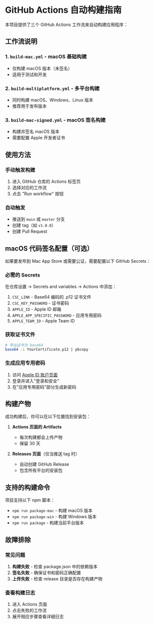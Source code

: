 # GitHub Actions 自动构建指南

本项目提供了三个 GitHub Actions 工作流来自动构建应用程序：

## 工作流说明

### 1. `build-mac.yml` - macOS 基础构建
- 仅构建 macOS 版本（未签名）
- 适用于测试和开发

### 2. `build-multiplatform.yml` - 多平台构建
- 同时构建 macOS、Windows、Linux 版本
- 推荐用于发布版本

### 3. `build-mac-signed.yml` - macOS 签名构建
- 构建并签名 macOS 版本
- 需要配置 Apple 开发者证书

## 使用方法

### 手动触发构建
1. 进入 GitHub 仓库的 Actions 标签页
2. 选择对应的工作流
3. 点击 "Run workflow" 按钮

### 自动触发
- 推送到 `main` 或 `master` 分支
- 创建 tag（如 `v1.0.0`）
- 创建 Pull Request

## macOS 代码签名配置（可选）

如果要发布到 Mac App Store 或需要公证，需要配置以下 GitHub Secrets：

### 必需的 Secrets
在仓库设置 → Secrets and variables → Actions 中添加：

1. `CSC_LINK` - Base64 编码的 .p12 证书文件
2. `CSC_KEY_PASSWORD` - 证书密码
3. `APPLE_ID` - Apple ID 邮箱
4. `APPLE_APP_SPECIFIC_PASSWORD` - 应用专用密码
5. `APPLE_TEAM_ID` - Apple Team ID

### 获取证书文件
```bash
# 导出证书为 base64
base64 -i YourCertificate.p12 | pbcopy
```

### 生成应用专用密码
1. 访问 [Apple ID 账户页面](https://appleid.apple.com/)
2. 登录并进入"登录和安全"
3. 在"应用专用密码"部分生成新密码

## 构建产物

成功构建后，你可以在以下位置找到安装包：

1. **Actions 页面的 Artifacts**
   - 每次构建都会上传产物
   - 保留 30 天

2. **Releases 页面**（仅当推送 tag 时）
   - 自动创建 GitHub Release
   - 包含所有平台的安装包

## 支持的构建命令

项目支持以下 npm 脚本：
- `npm run package-mac` - 构建 macOS 版本
- `npm run package-win` - 构建 Windows 版本
- `npm run package` - 构建当前平台版本

## 故障排除

### 常见问题
1. **构建失败** - 检查 package.json 中的依赖版本
2. **签名失败** - 确保证书和密码正确配置
3. **上传失败** - 检查 release 目录是否存在构建产物

### 查看构建日志
1. 进入 Actions 页面
2. 点击失败的工作流
3. 展开相应步骤查看详细日志